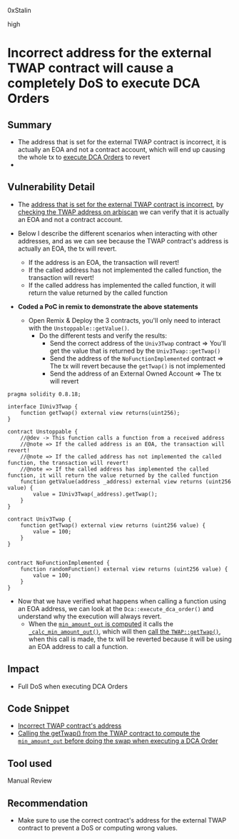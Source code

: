 0xStalin

high

# Incorrect address for the external TWAP contract will cause a completely DoS to execute DCA Orders

## Summary
- The address that is set for the external TWAP contract is incorrect, it is actually an EOA and not a contract account, which will end up causing the whole tx to [execute DCA Orders](https://github.com/sherlock-audit/2023-06-unstoppable/blob/main/unstoppable-dex-audit/contracts/spot-dex/Dca.vy#L165-L237) to revert
- 
## Vulnerability Detail
- The [address that is set for the external TWAP contract is incorrect](https://github.com/sherlock-audit/2023-06-unstoppable/blob/main/unstoppable-dex-audit/contracts/spot-dex/Dca.vy#L49), by [checking the TWAP address on arbiscan](https://arbiscan.io/address/0xFa64f316e627aD8360de2476aF0dD9250018CFc5) we can verify that it is actually an EOA and not a contract account.

- Below I describe the different scenarios when interacting with other addresses, and as we can see because the TWAP contract's address is actually an EOA, the tx will revert.
  - If the address is an EOA, the transaction will revert!
  - If the called address has not implemented the called function, the transaction will revert!
  - If the called address has implemented the called function, it will return the value returned by the called function

- **Coded a PoC in remix to demonstrate the above statements**
  - Open Remix & Deploy the 3 contracts, you'll only need to interact with the `Unstoppable::getValue()`.
    - Do the different tests and verify the results:
      - Send the correct address of the `Univ3Twap` contract => You'll get the value that is returned by the `Univ3Twap::getTwap()`
      - Send the address of the `NoFunctionImplemented` contract => The tx will revert because the `getTwap()` is not implemented
      - Send the address of an External Owned Account => The tx will revert

```solidity
pragma solidity 0.8.18;

interface IUniv3Twap {
    function getTwap() external view returns(uint256);
}

contract Unstoppable {
    //@dev -> This function calls a function from a received address
    //@note => If the called address is an EOA, the transaction will revert!
    //@note => If the called address has not implemented the called function, the transaction will revert!
    //@note => If the called address has implemented the called function, it will return the value returned by the called function
    function getValue(address _address) external view returns (uint256 value) {
        value = IUniv3Twap(_address).getTwap();
    }
}

contract Univ3Twap {
    function getTwap() external view returns (uint256 value) {
        value = 100;
    }
}


contract NoFunctionImplemented {
    function randomFunction() external view returns (uint256 value) {
        value = 100;
    }
}
```

- Now that we have verified what happens when calling a function using an EOA address, we can look at the `Dca::execute_dca_order()` and understand why the execution will always revert.
  - When the [`min_amount_out` is computed](https://github.com/sherlock-audit/2023-06-unstoppable/blob/main/unstoppable-dex-audit/contracts/spot-dex/Dca.vy#L213) it calls the [`_calc_min_amount_out()`](https://github.com/sherlock-audit/2023-06-unstoppable/blob/main/unstoppable-dex-audit/contracts/spot-dex/Dca.vy#L255-L276), which will then [call the `TWAP::getTwap()`](https://github.com/sherlock-audit/2023-06-unstoppable/blob/main/unstoppable-dex-audit/contracts/spot-dex/Dca.vy#L268), when this call is made, the tx will be reverted because it will be using an EOA address to call a function.

## Impact
- Full DoS when executing DCA Orders

## Code Snippet
- [Incorrect TWAP contract's address](https://github.com/sherlock-audit/2023-06-unstoppable/blob/main/unstoppable-dex-audit/contracts/spot-dex/Dca.vy#L49)
- [Calling the getTwap() from the TWAP contract to compute the `min_amount_out` before doing the swap when executing a DCA Order](https://github.com/sherlock-audit/2023-06-unstoppable/blob/main/unstoppable-dex-audit/contracts/spot-dex/Dca.vy#L268)

## Tool used
Manual Review

## Recommendation
- Make sure to use the correct contract's address for the external TWAP contract to prevent a DoS or computing wrong values.